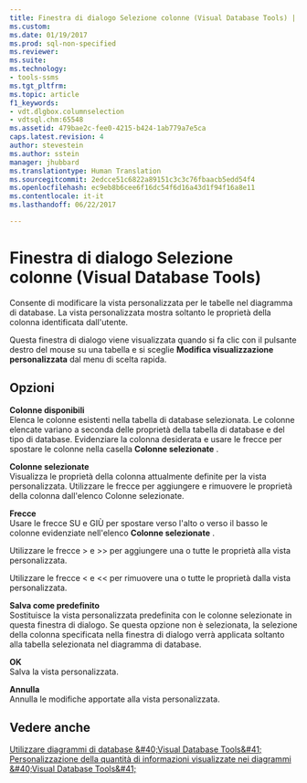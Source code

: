 ```yaml
---
title: Finestra di dialogo Selezione colonne (Visual Database Tools) | Microsoft Docs
ms.custom: 
ms.date: 01/19/2017
ms.prod: sql-non-specified
ms.reviewer: 
ms.suite: 
ms.technology:
- tools-ssms
ms.tgt_pltfrm: 
ms.topic: article
f1_keywords:
- vdt.dlgbox.columnselection
- vdtsql.chm:65548
ms.assetid: 479bae2c-fee0-4215-b424-1ab779a7e5ca
caps.latest.revision: 4
author: stevestein
ms.author: sstein
manager: jhubbard
ms.translationtype: Human Translation
ms.sourcegitcommit: 2edcce51c6822a89151c3c3c76fbaacb5edd54f4
ms.openlocfilehash: ec9eb8b6cee6f16dc54f6d16a43d1f94f16a8e11
ms.contentlocale: it-it
ms.lasthandoff: 06/22/2017

---
```

# <a name="column-selection-dialog-box-visual-database-tools"></a>Finestra di dialogo Selezione colonne (Visual Database Tools)
Consente di modificare la vista personalizzata per le tabelle nel diagramma di database. La vista personalizzata mostra soltanto le proprietà della colonna identificata dall'utente.  
  
Questa finestra di dialogo viene visualizzata quando si fa clic con il pulsante destro del mouse su una tabella e si sceglie **Modifica visualizzazione personalizzata** dal menu di scelta rapida.  
  
## <a name="options"></a>Opzioni  
**Colonne disponibili**  
Elenca le colonne esistenti nella tabella di database selezionata. Le colonne elencate variano a seconda delle proprietà della tabella di database e del tipo di database. Evidenziare la colonna desiderata e usare le frecce per spostare le colonne nella casella **Colonne selezionate** .  
  
**Colonne selezionate**  
Visualizza le proprietà della colonna attualmente definite per la vista personalizzata. Utilizzare le frecce per aggiungere e rimuovere le proprietà della colonna dall'elenco Colonne selezionate.  
  
**Frecce**  
Usare le frecce SU e GIÙ per spostare verso l'alto o verso il basso le colonne evidenziate nell'elenco **Colonne selezionate** .  
  
Utilizzare le frecce > e >> per aggiungere una o tutte le proprietà alla vista personalizzata.  
  
Utilizzare le frecce < e << per rimuovere una o tutte le proprietà dalla vista personalizzata.  
  
**Salva come predefinito**  
Sostituisce la vista personalizzata predefinita con le colonne selezionate in questa finestra di dialogo. Se questa opzione non è selezionata, la selezione della colonna specificata nella finestra di dialogo verrà applicata soltanto alla tabella selezionata nel diagramma di database.  
  
**OK**  
Salva la vista personalizzata.  
  
**Annulla**  
Annulla le modifiche apportate alla vista personalizzata.  
  
## <a name="see-also"></a>Vedere anche  
[Utilizzare diagrammi di database &amp;#40;Visual Database Tools&amp;#41;](../../ssms/visual-db-tools/work-with-database-diagrams-visual-database-tools.md)  
[Personalizzazione della quantità di informazioni visualizzate nei diagrammi &amp;#40;Visual Database Tools&amp;#41;](../../ssms/visual-db-tools/customize-the-amount-of-information-displayed-in-diagrams-visual-database-tools.md)  
  


